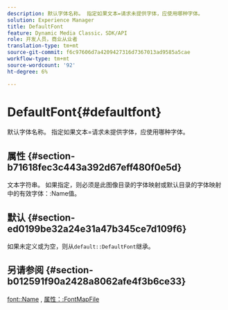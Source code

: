 ```yaml
---
description: 默认字体名称。 指定如果文本=请求未提供字体，应使用哪种字体。
solution: Experience Manager
title: DefaultFont
feature: Dynamic Media Classic，SDK/API
role: 开发人员，商业从业者
translation-type: tm+mt
source-git-commit: f6c97606d7a4209427316d7367013ad9585a5cae
workflow-type: tm+mt
source-wordcount: '92'
ht-degree: 6%

---
```



# DefaultFont{#defaultfont}

默认字体名称。 指定如果文本=请求未提供字体，应使用哪种字体。

## 属性 {#section-b71618fec3c443a392d67eff480f0e5d}

文本字符串。 如果指定，则必须是此图像目录的字体映射或默认目录的字体映射中的有效字体：:Name值。

## 默认 {#section-ed0199be32a24e31a47b345ce7d109f6}

如果未定义或为空，则从`default::DefaultFont`继承。

## 另请参阅 {#section-b012591f90a2428a8062afe4f3b6ce33}

[font::Name](../../../../../is-api/image-catalog/image-serving-api-ref/c-image-catalog-reference/c-font-map-reference/r-name-font.md#reference-c55889877dc54aabb60734dcde86ee76) , [属性：:FontMapFile](../../../../../is-api/image-catalog/image-serving-api-ref/c-image-catalog-reference/c-attributes-reference/r-fontmapfile.md#reference-22e077d4595b45b6a6e549b8499ecb76)
